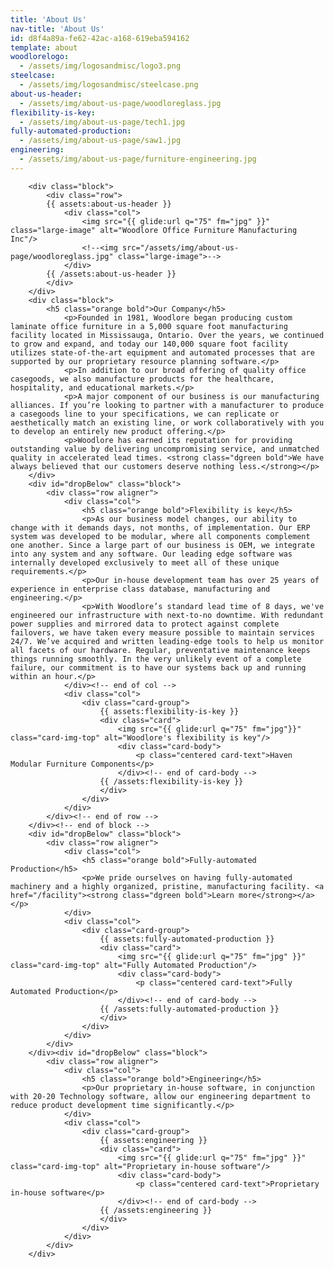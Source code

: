 ```yaml
---
title: 'About Us'
nav-title: 'About Us'
id: d8f4a89a-fe62-42ac-a168-619eba594162
template: about
woodlorelogo:
  - /assets/img/logosandmisc/logo3.png
steelcase:
  - /assets/img/logosandmisc/steelcase.png
about-us-header:
  - /assets/img/about-us-page/woodloreglass.jpg
flexibility-is-key:
  - /assets/img/about-us-page/tech1.jpg
fully-automated-production:
  - /assets/img/about-us-page/saw1.jpg
engineering:
  - /assets/img/about-us-page/furniture-engineering.jpg
---
```

<!--<div class="list">-->
        <div class="block">
            <div class="row">
            {{ assets:about-us-header }}
                <div class="col">
                    <img src="{{ glide:url q="75" fm="jpg" }}" class="large-image" alt="Woodlore Office Furniture Manufacturing Inc"/>
                    <!--<img src="/assets/img/about-us-page/woodloreglass.jpg" class="large-image">-->
                </div>
            {{ /assets:about-us-header }}
            </div>
        </div>
        <div class="block">
            <h5 class="orange bold">Our Company</h5>
                <p>Founded in 1981, Woodlore began producing custom laminate office furniture in a 5,000 square foot manufacturing facility located in Mississauga, Ontario. Over the years, we continued to grow and expand, and today our 140,000 square foot facility utilizes state-of-the-art equipment and automated processes that are supported by our proprietary resource planning software.</p>
                <p>In addition to our broad offering of quality office casegoods, we also manufacture products for the healthcare, hospitality, and educational markets.</p>
                <p>A major component of our business is our manufacturing alliances. If you’re looking to partner with a manufacturer to produce a casegoods line to your specifications, we can replicate or aesthetically match an existing line, or work collaboratively with you to develop an entirely new product offering.</p>
                <p>Woodlore has earned its reputation for providing outstanding value by delivering uncompromising service, and unmatched quality in accelerated lead times. <strong class="dgreen bold">We have always believed that our customers deserve nothing less.</strong></p>
        </div>
        <div id="dropBelow" class="block">
            <div class="row aligner">
                <div class="col">
                    <h5 class="orange bold">Flexibility is key</h5>
                    <p>As our business model changes, our ability to change with it demands days, not months, of implementation. Our ERP system was developed to be modular, where all components complement one another. Since a large part of our business is OEM, we integrate into any system and any software. Our leading edge software was internally developed exclusively to meet all of these unique requirements.</p>
                    <p>Our in-house development team has over 25 years of experience in enterprise class database, manufacturing and engineering.</p>
                    <p>With Woodlore’s standard lead time of 8 days, we've engineered our infrastructure with next-to-no downtime. With redundant power supplies and mirrored data to protect against complete failovers, we have taken every measure possible to maintain services 24/7. We’ve acquired and written leading-edge tools to help us monitor all facets of our hardware. Regular, preventative maintenance keeps things running smoothly. In the very unlikely event of a complete failure, our commitment is to have our systems back up and running within an hour.</p>
                </div><!-- end of col -->
                <div class="col">
                    <div class="card-group">
                        {{ assets:flexibility-is-key }}
                        <div class="card">
                            <img src="{{ glide:url q="75" fm="jpg"}}" class="card-img-top" alt="Woodlore's flexibility is key"/>
                            <div class="card-body">
                                <p class="centered card-text">Haven Modular Furniture Components</p>
                            </div><!-- end of card-body -->
                        {{ /assets:flexibility-is-key }}
                        </div>
                    </div>
                </div>                
            </div><!-- end of row -->
        </div><!-- end of block -->
        <div id="dropBelow" class="block">
            <div class="row aligner">
                <div class="col">
                    <h5 class="orange bold">Fully-automated Production</h5>
                    <p>We pride ourselves on having fully-automated machinery and a highly organized, pristine, manufacturing facility. <a href="/facility"><strong class="dgreen bold">Learn more</strong></a></p>
                </div>
                <div class="col">
                    <div class="card-group">
                        {{ assets:fully-automated-production }}
                        <div class="card">
                            <img src="{{ glide:url q="75" fm="jpg" }}" class="card-img-top" alt="Fully Automated Production"/>
                            <div class="card-body">
                                <p class="centered card-text">Fully Automated Production</p>
                            </div><!-- end of card-body -->
                        {{ /assets:fully-automated-production }}
                        </div>
                    </div>
                </div>
            </div>
        </div><div id="dropBelow" class="block">
            <div class="row aligner">
                <div class="col">
                    <h5 class="orange bold">Engineering</h5>
                    <p>Our proprietary in-house software, in conjunction with 20-20 Technology software, allow our engineering department to reduce product development time significantly.</p>
                </div>
                <div class="col">
                    <div class="card-group">
                        {{ assets:engineering }}
                        <div class="card">
                            <img src="{{ glide:url q="75" fm="jpg" }}" class="card-img-top" alt="Proprietary in-house software"/>
                            <div class="card-body">
                                <p class="centered card-text">Proprietary in-house software</p>
                            </div><!-- end of card-body -->
                        {{ /assets:engineering }}    
                        </div>
                    </div>
                </div>
            </div>
        </div>
<!--</div>--><!--end of list element-->
